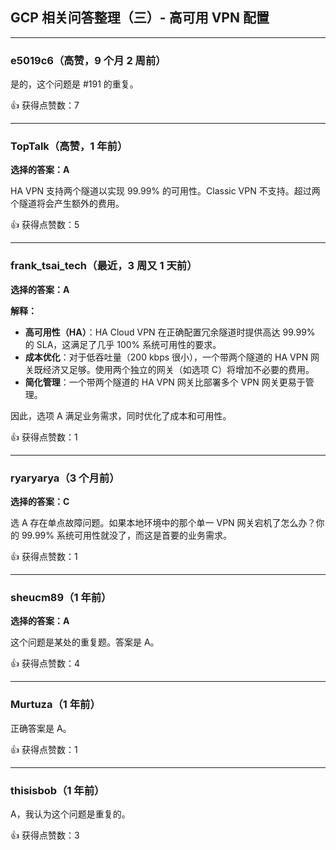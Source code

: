 ## GCP 相关问答整理（三）- 高可用 VPN 配置
  
  ---
  
  ### e5019c6（高赞，9 个月 2 周前）
    
  是的，这个问题是 #191 的重复。
  
  👍 获得点赞数：7
  
  ---
  
  ### TopTalk（高赞，1 年前）
  
  **选择的答案：A**
    
  HA VPN 支持两个隧道以实现 99.99% 的可用性。Classic VPN 不支持。超过两个隧道将会产生额外的费用。
  
  👍 获得点赞数：5
  
  ---
  
  ### frank_tsai_tech（最近，3 周又 1 天前）
  
  **选择的答案：A**
  
  **解释：**
  
  - **高可用性（HA）**：HA Cloud VPN 在正确配置冗余隧道时提供高达 99.99% 的 SLA，这满足了几乎 100% 系统可用性的要求。
  - **成本优化**：对于低吞吐量（200 kbps 很小），一个带两个隧道的 HA VPN 网关既经济又足够。使用两个独立的网关（如选项 C）将增加不必要的费用。
  - **简化管理**：一个带两个隧道的 HA VPN 网关比部署多个 VPN 网关更易于管理。
    
  因此，选项 A 满足业务需求，同时优化了成本和可用性。
  
  👍 获得点赞数：1
  
  ---
  
  ### ryaryarya（3 个月前）
  
  **选择的答案：C**
    
  选 A 存在单点故障问题。如果本地环境中的那个单一 VPN 网关宕机了怎么办？你的 99.99% 系统可用性就没了，而这是首要的业务需求。
  
  👍 获得点赞数：1
  
  ---
  
  ### sheucm89（1 年前）
  
  **选择的答案：A**
    
  这个问题是某处的重复题。答案是 A。
  
  👍 获得点赞数：4
  
  ---
  
  ### Murtuza（1 年前）
    
  正确答案是 A。
  
  👍 获得点赞数：1
  
  ---
  
  ### thisisbob（1 年前）
    
  A，我认为这个问题是重复的。
  
  👍 获得点赞数：3
  